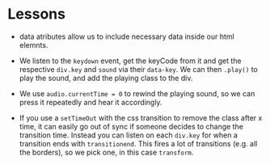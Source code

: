 # Lessons

- data atributes allow us to include necessary data inside our html elemnts.

- We listen to the `keydown` event, get the keyCode from it and get the respective `div.key` and `sound` via their `data-key`. We can then `.play()` to play the sound, and add the playing class to the div.

- We use `audio.currentTime = 0` to rewind the playing sound, so we can press it repeatedly and hear it accordingly.

- If you use a `setTimeOut` with the css transition to remove the class after x time, it can easily go out of sync if someone decides to change the transition time. Instead you can listen on each `div.key` for when a transition ends with `transitionend`. This fires a lot of transitions (e.g. all the borders), so we pick one, in this case `transform`.
